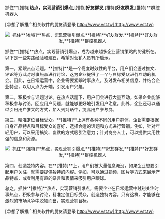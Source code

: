 抓住**[推特]**热点，实现营销引爆点,**[推特]**好友群发,**[推特]**好友群发,**[推特]**群控机器人

[😍想了解推广相关软件的朋友请登录 http://www.vst.tw](http://www.vst.tw)

 <center><img src="https://vst.tw/MP4/tuiguang/png/0.png" alt="抓住**[推特]**热点，实现营销引爆点,**[推特]**好友群发,**[推特]**好友群发,**[推特]**群控机器人"></center>

抓住**[推特]**热点，实现营销引爆点，成为越来越多企业营销策略的关键所在。以下是一些实践经验和建议，希望对营销人员有所启示。

第一，紧跟热点话题。**[推特]**是一个高度时效性的平台，用户们会通过推文、评论等方式对时事热点进行讨论，这为企业提供了一个与目标受众进行互动的机会。因此，在日常运营中，企业需要紧跟时事热点，及时发布相关信息，并结合企业特点，以切入点为开端，引发用户兴趣。

第二，积极参与话题讨论。在热点话题下，用户们会进行大量互动，如果企业能够积极参与讨论，回应用户问题，就能够更好地引发用户注意。此外，企业还可以通过引用用户推文的方式，加入到对话中，提高用户参与度。

第三，精准定位目标受众。**[推特]**上拥有各种不同的用户群体，企业需要根据自身产品特点和目标受众的喜好，选择合适的话题和方式进行营销。例如，针对年轻用户，可以采用搞笑、幽默的方式吸引注意力；针对商务人士，可以提供实用性强的信息和资源。

 <center><img src="https://vst.tw/MP4/tuiguang/png/8.png" alt="抓住**[推特]**热点，实现营销引爆点,**[推特]**好友群发,**[推特]**好友群发,**[推特]**群控机器人"></center>

第四，创造独特内容。在**[推特]**上，用户们被大量信息淹没，如果企业想要引起用户关注，就需要提供独特的内容。例如，可以通过视频、图片等方式来展示产品特点，或者利用有趣的语言和表情来吸引用户眼球。

总之，抓住**[推特]**热点，实现营销引爆点，需要企业在日常运营中时刻关注时事热点，积极参与讨论，精准定位目标受众，创造独特内容。只有这样，才能够在激烈的市场竞争中脱颖而出，实现营销目标。

[😍想了解推广相关软件的朋友请登录 http://www.vst.tw](http://www.vst.tw)



